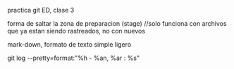 practica git ED, clase 3

forma de saltar la zona de preparacion (stage) //solo funciona con archivos que ya estan siendo rastreados, no con nuevos

mark-down, formato de texto simple ligero 

git log --pretty=format:"%h - %an, %ar : %s"
